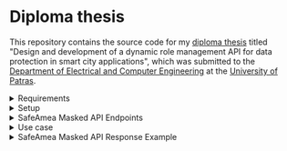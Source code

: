 # Diploma thesis
This repository contains the source code for my [diploma thesis](https://nemertes.library.upatras.gr/items/46e8452c-5d81-4b1c-940c-2346e1a48eba) titled "Design and development of a dynamic role management API for data protection in smart city applications", which was submitted to the [Department of Electrical and Computer Engineering](https://www.ece.upatras.gr/index.php/en/) at the [University of Patras](https://www.upatras.gr/en/).

<details>
  <summary>Requirements</summary>
  
  ### Requirements
  - [Ubuntu 20.04.3 LTS](https://ubuntu.com/)
  - [Docker 20.10.12, build e91ed57](https://www.docker.com/)
  - [Postman 9.13.1](https://www.postman.com/)
  - [Robo 3T 1.4.4](https://robomongo.org/)

</details>

<details>
  <summary>Setup</summary>
  
  ### Setup

  - Make a parent directory for the project:
  ```
  mkdir ./SafeAmea
  ```

  - Clone this repository:
  ```
  git clone https://github.com/thanospan/diploma-thesis.git ./SafeAmea/SafeAmea-Masked-API
  ```

  - Create a Docker network:
  ```
  docker network create safeamea
  ```

  - Run the MailHog Docker container:
  ```
  docker run -d -p 1025:1025 -p 8025:8025 --name safeamea-mailhog --network safeamea mailhog/mailhog:v1.0.1
  ```

  - Run the MongoDB Docker container:
  ```
  docker run -d -v $(pwd)/SafeAmea/SafeAmea-DB-Data:/data/db -p 27017:27017 --name safeamea-mongo --network safeamea -e MONGO_INITDB_ROOT_USERNAME=mongoadmin -e MONGO_INITDB_ROOT_PASSWORD=01234 mongo:4.4.12
  ```

  - Check if all containers are running:
  ```
  docker ps
  ```

  - Create the maskedApi MongoDB user to control access to the database (Role-Based Access Control - RBAC):
  ```
  Username: maskedApi
  Password: 56789
  Authentication database: safeameaMasked
  Roles: findAmea on the safeamea database and dbOwner on the safeameaMasked database
  findAmea privileges: Find actions on the amea and clubs collections of the safeamea database
  ```

  Connect to the MongoDB using MongoDB Shell:
  ```
  docker exec -it safeamea-mongo /bin/bash
  mongo
  use admin
  db.auth("mongoadmin", passwordPrompt())
  Enter password: 01234
  show dbs
  ```

  Create the findAmea Role:
  ```
  use safeamea
  ```
  ```
  db.createRole(
    {
      role: "findAmea",
      privileges: [
        { resource: { db: "safeamea", collection: "amea" },
          actions: [ "find" ]
        },
        { resource: { db: "safeamea", collection: "clubs" },
          actions: [ "find" ]
        }
      ],
      roles: []
    }
  )
  ```

  Create the maskedApi User:
  ```
  use safeameaMasked
  ```
  ```
  db.createUser(
    {
      user: "maskedApi",
      pwd: "56789",
      roles: [
        { role: "findAmea", db: "safeamea" },
        { role: "dbOwner", db: "safeameaMasked" }
      ]
    }
  )
  ```

  Verify that the maskedApi user is created properly and exit:
  ```
  use safeamea
  db.getRole( "findAmea", { showPrivileges: true } )

  use safeameaMasked
  db.getUser("maskedApi")
  exit
  exit
  ```

  - Run the SafeAmea Masked API:
  ```
  cd ./SafeAmea/SafeAmea-Masked-API
  ```
  Copy .env.example to .env:
  ```
  cp config/.env.example config/.env
  ```
  Build the safeamea-masked-api Docker image:
  ```
  docker build -t safeamea-masked-api .
  ```
  Run the SafeAmea Masked API Docker container:
  ```
  docker run -d -p 3007:3007 --name safeamea-masked-api --network safeamea safeamea-masked-api
  ```
  Execute an interactive bash shell on the container:
  ```
  docker exec -it safeamea-masked-api /bin/bash
  ```
  Populate the safeamea MongoDB:
  ```
  node scripts/populateSafeameaDb.js
  ```
  Populate the safeameaMasked MongoDB:
  ```
  node scripts/populateSafeameaMaskedDb.js
  ```
  Exit the interactive bash shell:
  ```
  exit
  ```

  Check if the database is populated correctly:

  Using MongoDB Shell:
  ```
  docker exec -it safeamea-mongo /bin/bash
  mongo
  use admin
  db.auth("mongoadmin", passwordPrompt())
  Enter password: 01234
  show dbs
  use safeamea
  show collections
  db.amea.find().pretty()
  db.clubs.find().pretty()
  use safeameaMasked
  show collections
  db.emailTokens.find().pretty()
  db.users.find().pretty()
  db.roles.find().pretty()
  db.permissions.find().pretty()
  db.policies.find().pretty()
  exit
  exit
  ```

  or

  Using Robo3T:
  ```
  Address: localhost
  Port: 27017
  Authentication database: admin
  User Name: mongoadmin
  Password: 01234
  ```

  - Verify that the SafeAmea Masked API is running:
  ```
  curl -w '\n' http://localhost:3007/masked
  ```

  - Import the provided [Postman collection](https://github.com/thanospan/diploma-thesis/tree/main/assets/postman).
  
</details>

<details>
  <summary>SafeAmea Masked API Endpoints</summary>

  ### SafeAmea Masked API Endpoints

  All URIs are relative to *http://localhost:3007/masked*

  | HTTP Method | Endpoint | Parameters |
  | ----------- | -------- | ---------- |
  | GET | / | |
  | GET | /users/ | headers: token |
  | POST | /users/signup | body: email, password |
  | POST | /users/email-verification | headers: emailToken<br> query: userId |
  | POST | /users/login | body: email, password |
  | POST | /users/logout | headers: token |
  | POST | /users/:userId/roles | headers: token<br> params: userId<br> body: roles |
  | DELETE | /users/:userId/ | headers: token<br> params: userId |
  | GET | /roles/ | headers: token |
  | POST | /roles/ | headers: token<br> body: name, permissions, policies, status |
  | POST | /roles/:roleId/permissions | headers: token<br> params: roleId<br> body: permissions |
  | POST | /roles/:roleId/policies | headers: token<br> params: roleId<br> body: policies |
  | POST | /roles/:roleId/status | headers: token<br> params: roleId<br> body: status |
  | DELETE | /roles/:roleId/ | headers: token<br> params: roleId |
  | GET | /permissions/ | headers: token |
  | POST | /permissions/ | headers: token<br> body: endpoint, methods, status |
  | POST | /permissions/:permissionId/methods | headers: token<br> params: permissionId<br> body: methods |
  | POST | /permissions/:permissionId/status | headers: token<br> params: permissionId<br> body: status |
  | DELETE | /permissions/:permissionId/ | headers: token<br> params: permissionId |
  | GET | /policies/ | headers: token |
  | POST | /policies/ | headers: token<br> body: resource, excluded, masked, status |
  | POST | /policies/:policyId/excluded | headers: token<br> params: policyId<br> body: excluded |
  | POST | /policies/:policyId/masked | headers: token<br> params: policyId<br> body: masked |
  | POST | /policies/:policyId/status | headers: token<br> params: policyId<br> body: status |
  | DELETE | /policies/:policyId/ | headers: token<br> params: policyId |
  | GET | /amea/ | headers: token |

</details>

<details>
  <summary>Use case</summary>

  ### Use case

  - User:
    - email: user@example.com
    - password: aA1!a

  - Role:
    - name: cityPlanner

  - Permission:
    - Method: GET<br>
    - Endpoint: /masked/amea/

  - Masking policies:

  - Resource: Club<br>
  Excluded: [_id, __v, updated, created]<br>
  Masked: []

  - Resource: Amea<br>
  Excluded: [owner, __enc_surname, updated, created, disabilitiesDesc, caretaker.caredescription, __v,  _id]<br>
  Masked: [name, surname, caretaker.carename, caretaker.caresurname, email.value, caretaker.careemail, phoneNumber.value, caretaker.carephone, address, loc.coordinates, birthday]

  - Update the adminToken Postman collection variable.
  - Sign up by sending a POST request to the /users/signup endpoint.
  - Visit MailHog (http://localhost:8025/), open the verification email and copy the userId, emailToken values.
  - Update the userId Postman collection variable.
  - Verify the email address by sending a POST request to the /users/email-verification endpoint, providing the emailToken as a header and the userId as a query parameter.
  - Log in by sending a POST request to the /users/login endpoint. Copy the token header of the response and update the userToken Postman collection variable.
  - Create the cityPlanner role by sending a POST request to the /roles endpoint. Resend the request and copy the roleId. (TODO: Return the roleId as a header after role creation)
  - Create the permission by sending a POST request to the /permissions endpoint. Copy the permissionId. (TODO: Return the permissionId as a header after permission creation)
  - Create the policies by sending POST requests to the /policies endpoint. Copy the policyId. (TODO: Return the policyId as a header after policy creation)
  - Update the cityPlanner role's permissions by sending a POST request to the /roles/{roleId}/permissions endpoint.
  - Update the cityPlanner role's policies by sending a POST request to the /roles/{roleId}/policies endpoint.
  - Assign the cityPlanner role to the user by sending a POST request to the /users/{userId}/roles endpoint.
  - Send a GET request to the /amea endpoint, providing the userToken as a header.

</details>

<details>
  <summary>SafeAmea Masked API Response Example</summary>

  ### SafeAmea Masked API Response Example

  <table>
  <tr>
    <th>Field</th>
    <th>amea MongoDB Collection</th>
    <th>Masked API Response</th>
  </tr>

  <tr>
    <td>_id</td>

    <td>

      "_id": ObjectId("610ffd1dc81eab4df7ea66c3")

    </td>

    <td></td>
  </tr>

  <tr>
    <td>owner</td>

    <td>

      "owner": [ 
        ObjectId("610ffd1dc81eab4df7ea66c2")
      ]

    </td>

    <td></td>
  </tr>

  <tr>
    <td>name</td>

    <td>

      "name": "Nikos"

    </td>

    <td>

      "name": "N"

    </td>
  </tr>

  <tr>
    <td>surname</td>

    <td>

      "surname": "Alexandrou"

    </td>

    <td>

      "surname": "A"

    </td>
  </tr>

  <tr>
    <td>email</td>

    <td>

      "email": {
        "value": "nikos.alexandrou@example.com",
        "active": 1
      }

    </td>

    <td>

      "email": {
        "value": "xxxxxx@example.com",
        "active": 1
      }

    </td>
  </tr>

  <tr>
    <td>phoneNumber</td>

    <td>

      "phoneNumber": {
        "value": "1918154734",
        "active": 1
      }

    </td>

    <td>

      "phoneNumber": {
        "value": "19xxxxxxxx34",
        "active": 1
      }

    </td>
  </tr>

  <tr>
    <td>disabilities</td>

    <td>

      "disabilities": [ 
        {
          "name": "Mobility",
          "sub": {
            "name": "PartialSupport",
            "value": 2
          }
        }, 
        {
          "name": "Hearing",
          "sub": {
            "name": "Deaf",
            "value": 3
          }
        }, 
        {
          "name": "Vision",
          "sub": {
            "name": "Amblyopia",
            "value": 2
          }
        }, 
        {
          "name": "Mental",
          "sub": {
            "name": "ExtendedSupport",
            "value": 2
          }
        }
      ]

    </td>

    <td>

      "disabilities": [
        {
          "name": "Mobility",
          "sub": {
            "name": "PartialSupport",
            "value": 2
          }
        },
        {
          "name": "Hearing",
          "sub": {
            "name": "Deaf",
            "value": 3
          }
        },
        {
          "name": "Vision",
          "sub": {
            "name": "Amblyopia",
            "value": 2
          }
        },
        {
          "name": "Mental",
          "sub": {
            "name": "ExtendedSupport",
            "value": 2
          }
        }
      ]

    </td>
  </tr>

  <tr>
    <td>disabilitiesDesc</td>

    <td>

      "disabilitiesDesc": "Disabilities description text"

    </td>

    <td></td>
  </tr>

  <tr>
    <td>loc</td>

    <td>

      "loc": {
        "coordinates": [ 
          38.246022, 
          21.739842
        ],
        "type": "Point"
      }

    </td>

    <td>

      "loc": {
        "coordinates": [
          38.2483324,
          21.7413914
        ],
        "type": "Point"
      }

    </td>
  </tr>

  <tr>
    <td>address</td>

    <td>

      "address": "Address"

    </td>

    <td>

      "address": "xxxxxx"

    </td>
  </tr>

  <tr>
    <td>floor</td>

    <td>

      "floor": 5

    </td>

    <td>

      "floor": 5

    </td>
  </tr>

  <tr>
    <td>region</td>

    <td>

      "region": {
        "administrative": "Western Greece",
        "municipality": "Patras"
      }

    </td>

    <td>

      "region": {
        "administrative": "Western Greece",
        "municipality": "Patras"
      }

    </td>
  </tr>

  <tr>
    <td>club</td>

    <td>

      "club": [ 
        ObjectId("610ffd1dc81eab4df7ea66a4")
      ]

    </td>

    <td>

      "club": [
        {
          "loc": {
            "coordinates": [
              38.22398,
              21.757794
            ],
            "type": "Point"
          },
          "name": "Club 6",
          "phoneNumber": "1974305162",
          "region": {
            "administrative": "Western Greece",
            "municipality": "Patras"
          },
          "address": "Address",
          "status": "rejected"
        }
      ]

    </td>
  </tr>

  <tr>
    <td>caretaker</td>

    <td>

      "caretaker": {
        "carename": "Antonis",
        "caresurname": "Eleftheriou",
        "careemail": "antonis.eleftheriou@example.com",
        "carephone": "1958632653",
        "caredescription": "Caretaker description"
      }

    </td>

    <td>

      "caretaker": {
        "carename": "A",
        "caresurname": "E",
        "careemail": "xxxxxx@example.com",
        "carephone": "19xxxxxxxx53"
      }

    </td>
  </tr>

  <tr>
    <td>birthday</td>

    <td>

      "birthday": ISODate("1981-02-10T16:49:49.101Z")

    </td>

    <td>

      "birthday": "1979-06-02T03:55:35.466Z"

    </td>
  </tr>

  <tr>
    <td>created</td>

    <td>

      "created": ISODate("2021-06-17T15:49:49.101Z")

    </td>

    <td></td>
  </tr>

  <tr>
    <td>updated</td>

    <td>

      "updated": ISODate("2021-08-08T15:49:49.101Z")

    </td>

    <td></td>
  </tr>

  <tr>
    <td>status</td>

    <td>

      "status": "pending"

    </td>

    <td>

      "status": "pending"

    </td>
  </tr>

  <tr>
    <td>__v</td>

    <td>

      "__v": 0

    </td>

    <td></td>
  </tr>

  </table>

</details>
